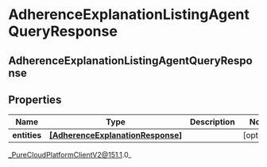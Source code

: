 # AdherenceExplanationListingAgentQueryResponse

## AdherenceExplanationListingAgentQueryResponse

## Properties

|Name | Type | Description | Notes|
|------------ | ------------- | ------------- | -------------|
| **entities** | [**[AdherenceExplanationResponse]**](AdherenceExplanationResponse) |  | [optional] |



_PureCloudPlatformClientV2@151.1.0_
